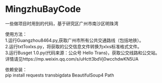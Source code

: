 # MingzhuBayCode
一些做项目时用到的代码，基于研究区广州市南沙区明珠湾  

使用方法：  
1.运行Guangzhou8464.py,获取广州市所有公共交通路线（包括地铁）。  
2.运行txtToxlxs.py，将获取的公交信息文件转换为xlxs标准格式文件。  
3.运行Busget 1.0.py(代码来源：公众号 Hello Trans)，获取公交线路和公交站。详情请见https://mp.weixin.qq.com/s/uHctt3bdVj0wcchdwKN5UA  

依赖安装：  
pip install requests transbigdata BeautifulSoup4 Path   
